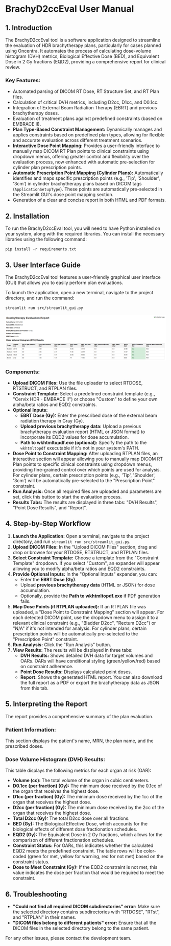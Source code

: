 # BrachyD2ccEval User Manual

## 1. Introduction

The BrachyD2ccEval tool is a software application designed to streamline the evaluation of HDR brachytherapy plans, particularly for cases planned using Oncentra. It automates the process of calculating dose-volume histogram (DVH) metrics, Biological Effective Dose (BED), and Equivalent Dose in 2 Gy fractions (EQD2), providing a comprehensive report for clinical review.

### Key Features:

*   Automated parsing of DICOM RT Dose, RT Structure Set, and RT Plan files.
*   Calculation of critical DVH metrics, including D2cc, D1cc, and D0.1cc.
*   Integration of External Beam Radiation Therapy (EBRT) and previous brachytherapy doses.
*   Evaluation of treatment plans against predefined constraints (based on EMBRACE II).
*   **Plan Type-Based Constraint Management:** Dynamically manages and applies constraints based on predefined plan types, allowing for flexible and accurate evaluation across different treatment scenarios.
*   **Interactive Dose Point Mapping:** Provides a user-friendly interface to manually map DICOM RT Plan points to clinical constraints using dropdown menus, offering greater control and flexibility over the evaluation process, now enhanced with automatic pre-selection for cylinder plan prescription points.
*   **Automatic Prescription Point Mapping (Cylinder Plans):** Automatically identifies and maps specific prescription points (e.g., 'Tip', 'Shoulder', '3cm') in cylinder brachytherapy plans based on DICOM tags (`ApplicationSetupType`). These points are automatically pre-selected in the Streamlit GUI's dose point mapping section.
*   Generation of a clear and concise report in both HTML and PDF formats.


## 2. Installation

To run the BrachyD2ccEval tool, you will need to have Python installed on your system, along with the required libraries. You can install the necessary libraries using the following command:

```
pip install -r requirements.txt
```

## 3. User Interface Guide

The BrachyD2ccEval tool features a user-friendly graphical user interface (GUI) that allows you to easily perform plan evaluations.

To launch the application, open a new terminal, navigate to the project directory, and run the command:
```
streamlit run src/streamlit_gui.py
```

![GUI Screenshot](src/assets/gui_screenshot.png)  <!-- This is the updated GUI screenshot -->

### Components:

*   **Upload DICOM Files:** Use the file uploader to select RTDOSE, RTSTRUCT, and RTPLAN files.
*   **Constraint Template:** Select a predefined constraint template (e.g., "Cervix HDR - EMBRACE II") or choose "Custom" to define your own alpha/beta ratios and EQD2 constraints.
*   **Optional Inputs:**
    *   **EBRT Dose (Gy):** Enter the prescribed dose of the external beam radiation therapy in Gray (Gy).
    *   **Upload previous brachytherapy data:** Upload a previous brachytherapy evaluation report (HTML or JSON format) to incorporate its EQD2 values for dose accumulation.
    *   **Path to wkhtmltopdf.exe (optional):** Specify the path to the `wkhtmltopdf` executable if it's not in your system's PATH.
*   **Dose Point to Constraint Mapping:** After uploading RTPLAN files, an interactive section will appear allowing you to manually map DICOM RT Plan points to specific clinical constraints using dropdown menus, providing fine-grained control over which points are used for analysis. For cylinder plans, certain prescription points (e.g., 'Tip', 'Shoulder', '3cm') will be automatically pre-selected to the "Prescription Point" constraint.
*   **Run Analysis:** Once all required files are uploaded and parameters are set, click this button to start the evaluation process.
*   **Results Tabs:** The results are displayed in three tabs: "DVH Results", "Point Dose Results", and "Report".

## 4. Step-by-Step Workflow

1.  **Launch the Application:** Open a terminal, navigate to the project directory, and run `streamlit run src/streamlit_gui.py`.
2.  **Upload DICOM Files:** In the "Upload DICOM Files" section, drag and drop or browse for your RTDOSE, RTSTRUCT, and RTPLAN files.
3.  **Select Constraint Template:** Choose a template from the "Constraint Template" dropdown. If you select "Custom", an expander will appear allowing you to modify alpha/beta ratios and EQD2 constraints.
4.  **Provide Optional Inputs:** In the "Optional Inputs" expander, you can:
    *   Enter the **EBRT Dose (Gy)**.
    *   Upload **previous brachytherapy data** (HTML or JSON) for dose accumulation.
    *   Optionally, provide the **Path to wkhtmltopdf.exe** if PDF generation fails.
5.  **Map Dose Points (if RTPLAN uploaded):** If an RTPLAN file was uploaded, a "Dose Point to Constraint Mapping" section will appear. For each detected DICOM point, use the dropdown menu to assign it to a relevant clinical constraint (e.g., "Bladder D2cc", "Rectum D2cc") or "N/A" if it's not intended for analysis. For cylinder plans, certain prescription points will be automatically pre-selected to the "Prescription Point" constraint.
6.  **Run Analysis:** Click the "Run Analysis" button.
7.  **View Results:** The results will be displayed in three tabs:
    *   **DVH Results:** Shows detailed DVH data for target volumes and OARs. OARs will have conditional styling (green/yellow/red) based on constraint adherence.
    *   **Point Dose Results:** Displays calculated point doses.
    *   **Report:** Shows the generated HTML report. You can also download the full report as a PDF or export the brachytherapy data as JSON from this tab.

## 5. Interpreting the Report

The report provides a comprehensive summary of the plan evaluation.

### Patient Information:

This section displays the patient's name, MRN, the plan name, and the prescribed doses.

### Dose Volume Histogram (DVH) Results:

This table displays the following metrics for each organ at risk (OAR):

*   **Volume (cc):** The total volume of the organ in cubic centimeters.
*   **D0.1cc (per fraction) (Gy):** The minimum dose received by the 0.1cc of the organ that receives the highest dose.
*   **D1cc (per fraction) (Gy):** The minimum dose received by the 1cc of the organ that receives the highest dose.
*   **D2cc (per fraction) (Gy):** The minimum dose received by the 2cc of the organ that receives the highest dose.
*   **Total D2cc (Gy):** The total D2cc dose over all fractions.
*   **BED (Gy):** The Biological Effective Dose, which accounts for the biological effects of different dose fractionation schedules.
*   **EQD2 (Gy):** The Equivalent Dose in 2 Gy fractions, which allows for the comparison of different fractionation schedules.
*   **Constraint Status:** For OARs, this indicates whether the calculated EQD2 meets the predefined constraint. The table rows will be color-coded (green for met, yellow for warning, red for not met) based on the constraint status.
*   **Dose to Meet Constraint (Gy):** If the EQD2 constraint is not met, this value indicates the dose per fraction that would be required to meet the constraint.

## 6. Troubleshooting

*   **"Could not find all required DICOM subdirectories" error:** Make sure the selected directory contains subdirectories with "RTDOSE", "RTst", and "RTPLAN" in their names.
*   **"DICOM files belong to different patients" error:** Ensure that all the DICOM files in the selected directory belong to the same patient.

For any other issues, please contact the development team.